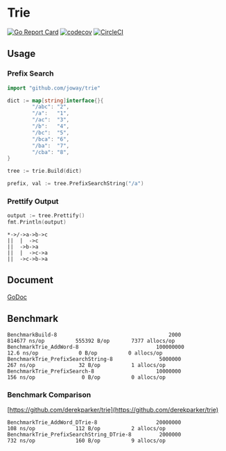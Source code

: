 # Trie

[![Go Report Card](https://goreportcard.com/badge/github.com/joway/trie)](https://goreportcard.com/report/github.com/joway/trie)
[![codecov](https://codecov.io/gh/joway/trie/branch/master/graph/badge.svg)](https://codecov.io/gh/joway/trie)
[![CircleCI](https://circleci.com/gh/joway/trie.svg?style=shield)](https://circleci.com/gh/joway/trie)

## Usage

### Prefix Search

```go
import "github.com/joway/trie"

dict := map[string]interface{}{
		"/abc": "2",
		"/a":   "1",
		"/ac":  "3",
		"/b":   "4",
		"/bc":  "5",
		"/bca": "6",
		"/ba":  "7",
		"/cba": "8",
}

tree := trie.Build(dict)

prefix, val := tree.PrefixSearchString("/a")
```

### Prettify Output

```go
output := tree.Prettify()
fmt.Println(output)
```

```
*->/->a->b->c
||  |  ->c
||  ->b->a
||  |  ->c->a
||  ->c->b->a
```

## Document

[GoDoc](https://godoc.org/github.com/joway/trie)

## Benchmark

```
BenchmarkBuild-8                                    2000            814677 ns/op          555392 B/op       7377 allocs/op
BenchmarkTrie_AddWord-8                         100000000               12.6 ns/op             0 B/op          0 allocs/op
BenchmarkTrie_PrefixSearchString-8               5000000               267 ns/op              32 B/op          1 allocs/op
BenchmarkTrie_PrefixSearch-8                    10000000               156 ns/op               0 B/op          0 allocs/op
```

### Benchmark Comparison

[https://github.com/derekparker/trie](https://github.com/derekparker/trie) 

```
BenchmarkTrie_AddWord_DTrie-8                   20000000               108 ns/op             112 B/op          2 allocs/op
BenchmarkTrie_PrefixSearchString_DTrie-8         2000000               732 ns/op             160 B/op          9 allocs/op
```
